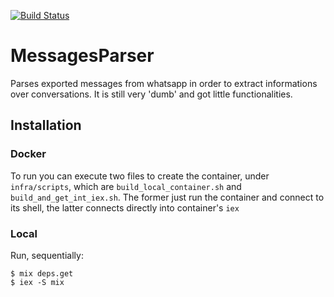 [![Build Status](https://github.com/raigons/messages_parser/workflows/CI/badge.svg)](https://github.com/raigons/messages_parser/actions)

# MessagesParser
Parses exported messages from whatsapp in order to extract informations over conversations.
It is still very 'dumb' and got little functionalities.

## Installation

### Docker
To run you can execute two files to create the container, under `infra/scripts`, which are `build_local_container.sh` and
`build_and_get_int_iex.sh`. The former just run the container and connect to its shell, the latter connects directly into container's `iex`

### Local
Run, sequentially:

```shell
$ mix deps.get
$ iex -S mix
```
